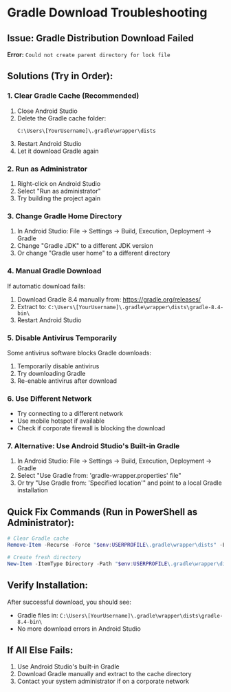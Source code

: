 # Gradle Download Troubleshooting

## Issue: Gradle Distribution Download Failed

**Error:** `Could not create parent directory for lock file`

## Solutions (Try in Order):

### 1. Clear Gradle Cache (Recommended)
1. Close Android Studio
2. Delete the Gradle cache folder:
   ```
   C:\Users\[YourUsername]\.gradle\wrapper\dists
   ```
3. Restart Android Studio
4. Let it download Gradle again

### 2. Run as Administrator
1. Right-click on Android Studio
2. Select "Run as administrator"
3. Try building the project again

### 3. Change Gradle Home Directory
1. In Android Studio: File → Settings → Build, Execution, Deployment → Gradle
2. Change "Gradle JDK" to a different JDK version
3. Or change "Gradle user home" to a different directory

### 4. Manual Gradle Download
If automatic download fails:
1. Download Gradle 8.4 manually from: https://gradle.org/releases/
2. Extract to: `C:\Users\[YourUsername]\.gradle\wrapper\dists\gradle-8.4-bin\`
3. Restart Android Studio

### 5. Disable Antivirus Temporarily
Some antivirus software blocks Gradle downloads:
1. Temporarily disable antivirus
2. Try downloading Gradle
3. Re-enable antivirus after download

### 6. Use Different Network
- Try connecting to a different network
- Use mobile hotspot if available
- Check if corporate firewall is blocking the download

### 7. Alternative: Use Android Studio's Built-in Gradle
1. In Android Studio: File → Settings → Build, Execution, Deployment → Gradle
2. Select "Use Gradle from: 'gradle-wrapper.properties' file"
3. Or try "Use Gradle from: 'Specified location'" and point to a local Gradle installation

## Quick Fix Commands (Run in PowerShell as Administrator):

```powershell
# Clear Gradle cache
Remove-Item -Recurse -Force "$env:USERPROFILE\.gradle\wrapper\dists" -ErrorAction SilentlyContinue

# Create fresh directory
New-Item -ItemType Directory -Path "$env:USERPROFILE\.gradle\wrapper\dists" -Force
```

## Verify Installation:
After successful download, you should see:
- Gradle files in: `C:\Users\[YourUsername]\.gradle\wrapper\dists\gradle-8.4-bin\`
- No more download errors in Android Studio

## If All Else Fails:
1. Use Android Studio's built-in Gradle
2. Download Gradle manually and extract to the cache directory
3. Contact your system administrator if on a corporate network 